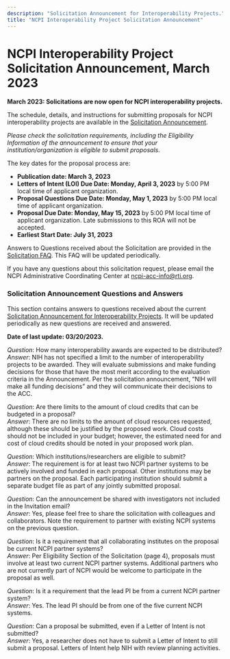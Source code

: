 ```yaml
---
description: "Solicitation Announcement for Interoperability Projects."
title: "NCPI Interoperability Project Solicitation Announcement"
---
```


# NCPI Interoperability Project Solicitation Announcement, March 2023

**March 2023: Solicitations are now open for NCPI interoperability projects.**

<p>The schedule, details, and instructions for submitting proposals for NCPI interoperability projects are available in the <a href="./downloads/2023_InteropProjectsSolicitation_v4.pdf" target="_blank">Solicitation Announcement</a>.</p>

*Please check the solicitation requirements, including the Eligibility Information of the announcement to ensure that your institution/organization is eligible to submit proposals.*

The key dates for the proposal process are:

- **Publication date: March 3, 2023**
- **Letters of Intent (LOI) Due Date: Monday, April 3, 2023** by 5:00 PM local time of applicant organization.
- **Proposal Questions Due Date: Monday, May 1, 2023** by 5:00 PM local time of applicant organization.
- **Proposal Due Date: Monday, May 15, 2023** by 5:00 PM local time of applicant organization. Late submissions to this ROA will not be accepted.
- **Earliest Start Date: July 31, 2023**

Answers to Questions received about the Solicitation are provided in the [Solicitation FAQ](#/ncpi/solicitation-announcements#solicitation-announcement-questions-and-answers). This FAQ will be updated periodically.

If you have any questions about this solicitation request, please email the NCPI Administrative Coordinating Center at [ncpi-acc-info@rti.org](mailto:ncpi-acc-info@rti.org?subject=NCPI%20Solicitation%20Announcement%20Question).

### Solicitation Announcement Questions and Answers

This section contains answers to questions received about the current [Solicitation Announcement for Interoperability Projects](/ncpi/solicitation-announcements#ncpi-interoperability-project-solicitation-announcement-march-2023). It will be updated periodically as new questions are received and answered.

**Date of last update: 03/20/2023.**

*Question*: How many interoperability awards are expected to be distributed?\
*Answer*: NIH has not specified a limit to the number of interoperability projects to be awarded. They will evaluate submissions and make funding decisions for those that have the most merit according to the evaluation criteria in the Announcement. Per the solicitation announcement, “NIH will make all funding decisions” and they will communicate their decisions to the ACC.

*Question*: Are there limits to the amount of cloud credits that can be budgeted in a proposal?\
*Answer*: There are no limits to the amount of cloud resources requested, although these should be justified by the proposed work.  Cloud costs should not be included in your budget; however, the estimated need for and cost of cloud credits should be noted in your proposed work plan.

*Question*: Which institutions/researchers are eligible to submit?\
*Answer*: The requirement is for at least two NCPI partner systems to be actively involved and funded in each proposal.  Other institutions may be partners on the proposal. Each participating institution should submit a separate budget file as part of any jointly submitted proposal.

*Question*: Can the announcement be shared with investigators not included in the Invitation email?\
*Answer*: Yes, please feel free to share the solicitation with colleagues and collaborators. Note the requirement to partner with existing NCPI systems on the previous question.  

*Question*: Is it a requirement that all collaborating institutes on the proposal be current NCPI partner systems?\
*Answer*: Per Eligibility Section of the Solicitation (page 4), proposals must involve at least two current NCPI partner systems. Additional partners who are not currently part of NCPI would be welcome to participate in the proposal as well.

*Question*: Is it a requirement that the lead PI be from a current NCPI partner system?\
*Answer*: Yes. The lead PI should be from one of the five current NCPI systems.

*Question*: Can a proposal be submitted, even if a Letter of Intent is not submitted?\
*Answer*: Yes, a researcher does not have to submit a Letter of Intent to still submit a proposal. Letters of Intent help NIH with review planning activities.
